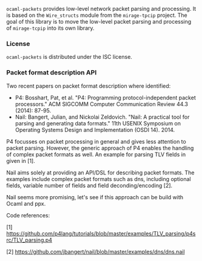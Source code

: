 `ocaml-packets` provides low-level network packet parsing and processing.
It is based on the `Wire_structs` module from the `mirage-tpcip` project.
The goal of this library is to move the low-level packet parsing and processing
of `mirage-tcpip` into its own library.

### License

`ocaml-packets` is distributed under the ISC license.

### Packet format description API

Two recent papers on packet format description  where identified:
 - P4: Bosshart, Pat, et al. "P4: Programming protocol-independent packet processors." ACM SIGCOMM Computer Communication Review 44.3 (2014): 87-95.
 - Nail: Bangert, Julian, and Nickolai Zeldovich. "Nail: A practical tool for parsing and generating data formats." 11th USENIX Symposium on Operating Systems Design and Implementation (OSDI 14). 2014.

P4 focusses on packet processing in general and gives less attention to packet parsing. However, the generic approach of P4 enables the handling of complex packet formats as well. An example for parsing TLV fields in given in [1].

Nail aims solely at providing an API/DSL for describing packet formats. The examples include complex packet formats such as dns, including optional fields, variable number of fields and field deconding/encoding [2].

Nail seems more promising, let's see if this approach can be build with Ocaml and ppx.

Code references:

[1] https://github.com/p4lang/tutorials/blob/master/examples/TLV_parsing/p4src/TLV_parsing.p4

[2] https://github.com/jbangert/nail/blob/master/examples/dns/dns.nail

